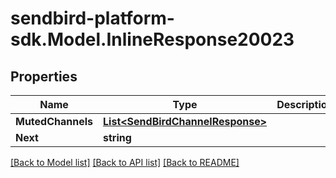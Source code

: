 
# sendbird-platform-sdk.Model.InlineResponse20023

## Properties

Name | Type | Description | Notes
------------ | ------------- | ------------- | -------------
**MutedChannels** | [**List&lt;SendBirdChannelResponse&gt;**](SendBirdChannelResponse.md) |  | [optional] 
**Next** | **string** |  | [optional] 

[[Back to Model list]](../README.md#documentation-for-models)
[[Back to API list]](../README.md#documentation-for-api-endpoints)
[[Back to README]](../README.md)

